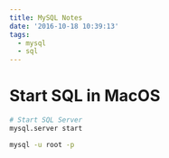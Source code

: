 ```yaml
---
title: MySQL Notes
date: '2016-10-18 10:39:13'
tags:
  - mysql
  - sql
---
```


# Start SQL in MacOS

```sh
# Start SQL Server
mysql.server start
```

```sh
mysql -u root -p
```

